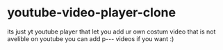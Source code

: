 # youtube-video-player-clone
its just yt youtube player that let you add ur own costum video that is not avelible on youtube you can add p--- videos
if you want :)
